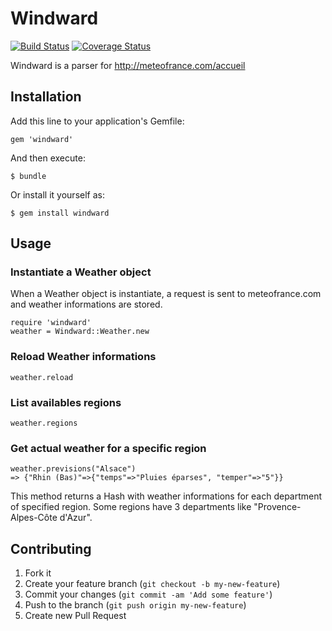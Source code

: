 # Windward

[![Build Status](https://travis-ci.org/yannvery/windward.svg?branch=master)](https://travis-ci.org/yannvery/windward)
[![Coverage Status](https://coveralls.io/repos/yannvery/windward/badge.svg)](https://coveralls.io/r/yannvery/windward)

Windward is a parser for http://meteofrance.com/accueil

## Installation

Add this line to your application's Gemfile:

    gem 'windward'

And then execute:

    $ bundle

Or install it yourself as:

    $ gem install windward

## Usage

### Instantiate a Weather object
When a Weather object is instantiate, a request is sent to meteofrance.com and weather informations are stored.

	require 'windward'
	weather = Windward::Weather.new

### Reload Weather informations

    weather.reload

### List availables regions

	weather.regions

### Get actual weather for a specific region

	weather.previsions("Alsace")
	=> {"Rhin (Bas)"=>{"temps"=>"Pluies éparses", "temper"=>"5"}}

This method returns a Hash with weather informations for each department of specified region.
Some regions have 3 departments like "Provence-Alpes-Côte d'Azur".

###

## Contributing

1. Fork it
2. Create your feature branch (`git checkout -b my-new-feature`)
3. Commit your changes (`git commit -am 'Add some feature'`)
4. Push to the branch (`git push origin my-new-feature`)
5. Create new Pull Request
